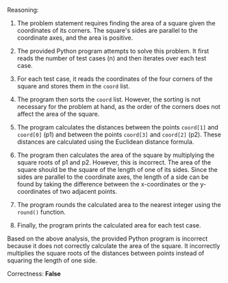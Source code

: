 Reasoning:

1. The problem statement requires finding the area of a square given the coordinates of its corners. The square's sides are parallel to the coordinate axes, and the area is positive.

2. The provided Python program attempts to solve this problem. It first reads the number of test cases (n) and then iterates over each test case.

3. For each test case, it reads the coordinates of the four corners of the square and stores them in the `coord` list.

4. The program then sorts the `coord` list. However, the sorting is not necessary for the problem at hand, as the order of the corners does not affect the area of the square.

5. The program calculates the distances between the points `coord[1]` and `coord[0]` (p1) and between the points `coord[3]` and `coord[2]` (p2). These distances are calculated using the Euclidean distance formula.

6. The program then calculates the area of the square by multiplying the square roots of p1 and p2. However, this is incorrect. The area of the square should be the square of the length of one of its sides. Since the sides are parallel to the coordinate axes, the length of a side can be found by taking the difference between the x-coordinates or the y-coordinates of two adjacent points.

7. The program rounds the calculated area to the nearest integer using the `round()` function.

8. Finally, the program prints the calculated area for each test case.

Based on the above analysis, the provided Python program is incorrect because it does not correctly calculate the area of the square. It incorrectly multiplies the square roots of the distances between points instead of squaring the length of one side.

Correctness: **False**